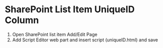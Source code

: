 # SharePoint List Item UniqueID Column
1) Open SharePoint list item Add/Edit Page 
2) Add Script Editor web part and insert script (uniqueID.html) and save 
